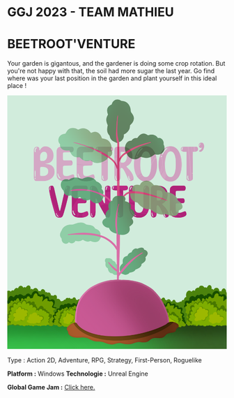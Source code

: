 # GGJ 2023 - TEAM MATHIEU 

# BEETROOT'VENTURE 

Your garden is gigantous, and the gardener is doing some crop rotation. 
But you're not happy with that, the soil had more sugar the last year. 
Go find where was your last position in the garden and plant yourself in this ideal place !



![Affiche](https://github.com/igneefleur/GGJ_2023/blob/main/Content/Assets/affiche.png)

Type : Action 2D, Adventure, RPG, Strategy, First-Person, Roguelike

**Platform :** Windows 
**Technologie :** Unreal Engine 

**Global Game Jam :** [Click here.](https://globalgamejam.org/2023/games/beetrootventure-0)
